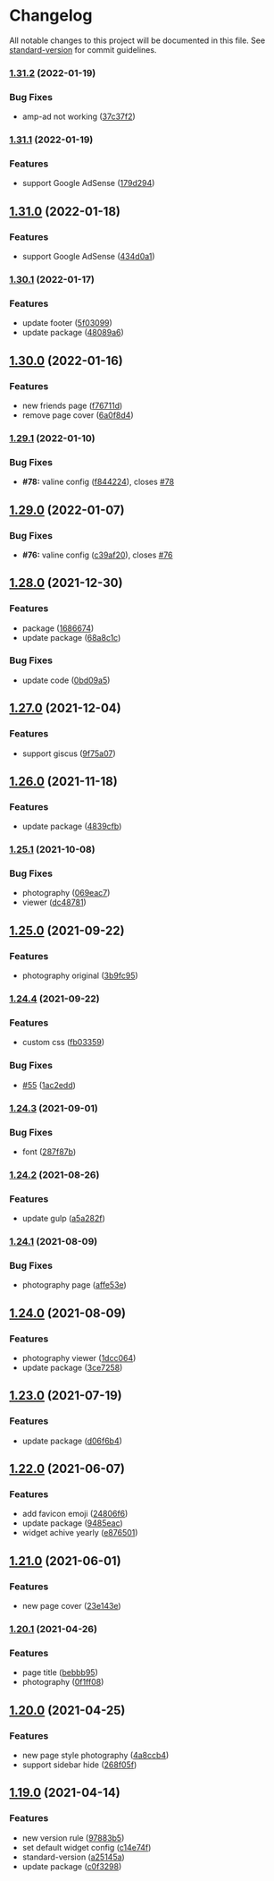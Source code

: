 # Changelog

All notable changes to this project will be documented in this file. See [standard-version](https://github.com/conventional-changelog/standard-version) for commit guidelines.

### [1.31.2](https://github.com/lh1me/hexo-theme-aomori/compare/v1.31.1...v1.31.2) (2022-01-19)


### Bug Fixes

* amp-ad not working ([37c37f2](https://github.com/lh1me/hexo-theme-aomori/commit/37c37f2869b69539132086fb24efb412b0476bff))

### [1.31.1](https://github.com/lh1me/hexo-theme-aomori/compare/v1.31.0...v1.31.1) (2022-01-19)


### Features

* support Google AdSense ([179d294](https://github.com/lh1me/hexo-theme-aomori/commit/179d294503a52dbd1993036d7ef808413494dfed))

## [1.31.0](https://github.com/lh1me/hexo-theme-aomori/compare/v1.30.1...v1.31.0) (2022-01-18)


### Features

* support Google AdSense ([434d0a1](https://github.com/lh1me/hexo-theme-aomori/commit/434d0a137aaae5a7c468718b7ce3c1b9e0c07f47))

### [1.30.1](https://github.com/lh1me/hexo-theme-aomori/compare/v1.30.0...v1.30.1) (2022-01-17)


### Features

* update footer ([5f03099](https://github.com/lh1me/hexo-theme-aomori/commit/5f03099f79024934d223ffdd473bea0054ce20ab))
* update package ([48089a6](https://github.com/lh1me/hexo-theme-aomori/commit/48089a654552166f6932b2d82f1f061e251a171d))

## [1.30.0](https://github.com/lh1me/hexo-theme-aomori/compare/v1.29.1...v1.30.0) (2022-01-16)


### Features

* new friends page ([f76711d](https://github.com/lh1me/hexo-theme-aomori/commit/f76711ddb92e947a9d245acd34e1bcbf53c190bc))
* remove page cover ([6a0f8d4](https://github.com/lh1me/hexo-theme-aomori/commit/6a0f8d471937fb3a2182675e68f53c2bf0dd2f28))

### [1.29.1](https://github.com/lh1me/hexo-theme-aomori/compare/v1.29.0...v1.29.1) (2022-01-10)


### Bug Fixes

* **#78:** valine config ([f844224](https://github.com/lh1me/hexo-theme-aomori/commit/f84422410e8be8babe4a84b3587a04d38a132e85)), closes [#78](https://github.com/lh1me/hexo-theme-aomori/issues/78)

## [1.29.0](https://github.com/lh1me/hexo-theme-aomori/compare/v1.28.0...v1.29.0) (2022-01-07)


### Bug Fixes

* **#76:** valine config ([c39af20](https://github.com/lh1me/hexo-theme-aomori/commit/c39af20b966fe34a3261081dbd3049cbb10de960)), closes [#76](https://github.com/lh1me/hexo-theme-aomori/issues/76)

## [1.28.0](https://github.com/lh1me/hexo-theme-aomori/compare/v1.27.0...v1.28.0) (2021-12-30)


### Features

* package ([1686674](https://github.com/lh1me/hexo-theme-aomori/commit/168667477c492a3b88ac4c5e3fe1a1e0050c2135))
* update package ([68a8c1c](https://github.com/lh1me/hexo-theme-aomori/commit/68a8c1c6f4a80a60e08ed4ef1aa53a9e4053afbe))


### Bug Fixes

* update code ([0bd09a5](https://github.com/lh1me/hexo-theme-aomori/commit/0bd09a57409b26f491872d35acb79a4908939433))

## [1.27.0](https://github.com/lh1me/hexo-theme-aomori/compare/v1.26.0...v1.27.0) (2021-12-04)


### Features

* support giscus ([9f75a07](https://github.com/lh1me/hexo-theme-aomori/commit/9f75a074c9e6ebe6d498ea9f5be6deb52f6e4484))

## [1.26.0](https://github.com/lh1me/hexo-theme-aomori/compare/v1.25.1...v1.26.0) (2021-11-18)


### Features

* update package ([4839cfb](https://github.com/lh1me/hexo-theme-aomori/commit/4839cfb52606e4623e81d03da393c25e284e3d98))

### [1.25.1](https://github.com/lh1me/hexo-theme-aomori/compare/v1.25.0...v1.25.1) (2021-10-08)


### Bug Fixes

* photography ([069eac7](https://github.com/lh1me/hexo-theme-aomori/commit/069eac73ac4f4851dc43e665fb3b15cd14c233f0))
* viewer ([dc48781](https://github.com/lh1me/hexo-theme-aomori/commit/dc48781d3c6b2c304c4cc50d6c02f15fd70757f0))

## [1.25.0](https://github.com/lh1me/hexo-theme-aomori/compare/v1.24.4...v1.25.0) (2021-09-22)


### Features

* photography original ([3b9fc95](https://github.com/lh1me/hexo-theme-aomori/commit/3b9fc95485f42748e06df85280aa5629922c586e))

### [1.24.4](https://github.com/lh1me/hexo-theme-aomori/compare/v1.24.3...v1.24.4) (2021-09-22)


### Features

* custom css ([fb03359](https://github.com/lh1me/hexo-theme-aomori/commit/fb0335954f2fe8d6dd03e9212a58c9dd0e182489))


### Bug Fixes

* [#55](https://github.com/lh1me/hexo-theme-aomori/issues/55) ([1ac2edd](https://github.com/lh1me/hexo-theme-aomori/commit/1ac2edd8218441df52c7dc75971dae3055a0dc14))

### [1.24.3](https://github.com/lh1me/hexo-theme-aomori/compare/v1.24.2...v1.24.3) (2021-09-01)


### Bug Fixes

* font ([287f87b](https://github.com/lh1me/hexo-theme-aomori/commit/287f87b0516c01771754b2bcd0e59f501b1f37e2))

### [1.24.2](https://github.com/lh1me/hexo-theme-aomori/compare/v1.24.1...v1.24.2) (2021-08-26)


### Features

* update gulp ([a5a282f](https://github.com/lh1me/hexo-theme-aomori/commit/a5a282f16a068eea3dd912b55e255d1c5c92933c))

### [1.24.1](https://github.com/lh1me/hexo-theme-aomori/compare/v1.24.0...v1.24.1) (2021-08-09)


### Bug Fixes

* photography page ([affe53e](https://github.com/lh1me/hexo-theme-aomori/commit/affe53e8b1a2c5117a8468dec3e2c6607f447b18))

## [1.24.0](https://github.com/lh1me/hexo-theme-aomori/compare/v1.23.0...v1.24.0) (2021-08-09)


### Features

* photography viewer ([1dcc064](https://github.com/lh1me/hexo-theme-aomori/commit/1dcc064552dc846c3cf093b6ba92a86dcf375ca3))
* update package ([3ce7258](https://github.com/lh1me/hexo-theme-aomori/commit/3ce72589ca3b082948ce31fabf4686b6b379f6d8))

## [1.23.0](https://github.com/lh1me/hexo-theme-aomori/compare/v1.22.0...v1.23.0) (2021-07-19)


### Features

* update package ([d06f6b4](https://github.com/lh1me/hexo-theme-aomori/commit/d06f6b4e9a3c461141cda15d85d7d65d9decf7d1))

## [1.22.0](https://github.com/lh1me/hexo-theme-aomori/compare/v1.21.0...v1.22.0) (2021-06-07)


### Features

* add favicon emoji ([24806f6](https://github.com/lh1me/hexo-theme-aomori/commit/24806f63f9189a9415e10404cfc40f8fe3aba2fe))
* update package ([9485eac](https://github.com/lh1me/hexo-theme-aomori/commit/9485eac2e029d5a0f1f8db86aa930639a3ec4bec))
* widget achive yearly ([e876501](https://github.com/lh1me/hexo-theme-aomori/commit/e876501d64f76bff8ac4d71ffc1cd9c0a7f1b436))

## [1.21.0](https://github.com/lh1me/hexo-theme-aomori/compare/v1.20.1...v1.21.0) (2021-06-01)


### Features

* new page cover ([23e143e](https://github.com/lh1me/hexo-theme-aomori/commit/23e143e3736f9d3abd2f3839fd618bcbf9f8658d))

### [1.20.1](https://github.com/lh1me/hexo-theme-aomori/compare/v1.20.0...v1.20.1) (2021-04-26)


### Features

* page title ([bebbb95](https://github.com/lh1me/hexo-theme-aomori/commit/bebbb9503fd2c39e035d01f3f8f283593547c467))
* photography ([0f1ff08](https://github.com/lh1me/hexo-theme-aomori/commit/0f1ff08c38cb5b4bb198e5b8c8d46949f38bca9a))

## [1.20.0](https://github.com/lh1me/hexo-theme-aomori/compare/v1.19.0...v1.20.0) (2021-04-25)


### Features

* new page style photography ([4a8ccb4](https://github.com/lh1me/hexo-theme-aomori/commit/4a8ccb4576275ead3e4fb3ce73872e36643f7871))
* support sidebar hide ([268f05f](https://github.com/lh1me/hexo-theme-aomori/commit/268f05f6618419cf82a68044caff93549a5af9fe))

## [1.19.0](https://github.com/lh1me/hexo-theme-aomori/compare/v1.18.0...v1.19.0) (2021-04-14)


### Features

* new version rule ([97883b5](https://github.com/lh1me/hexo-theme-aomori/commit/97883b57078afb761267d1af49a524b10ceaa96c))
* set default widget config ([c14e74f](https://github.com/lh1me/hexo-theme-aomori/commit/c14e74ff717b3b54bce1934f8de0f371cf3d024e))
* standard-version ([a25145a](https://github.com/lh1me/hexo-theme-aomori/commit/a25145a31e648916ca63409342cfa7908d095d33))
* update package ([c0f3298](https://github.com/lh1me/hexo-theme-aomori/commit/c0f3298e046196b9a384213ba0823de828edcfbc))
